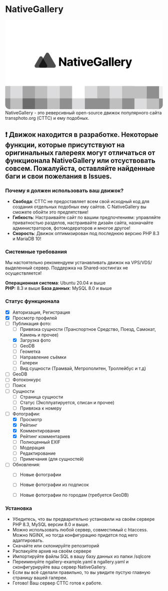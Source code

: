 # NativeGallery
![](https://raw.githubusercontent.com/claradex/nativegallery/main/static/img/banner.png)
NativeGallery - это реверсивный open-source движок популярного сайта transphoto.org (СТТС) и ему подобных.

## ❗ Движок находится в разработке. Некоторые функции, которые присутствуют на оригинальных галереях могут отличаться от функционала NativeGallery или отсуствовать совсем. Пожалуйста, оставляйте найденные баги и свои пожелания в Issues.

### Почему я должен использовать ваш движок?
* **Свобода**: СТТС не предоставляет всем свой исходный код для создания отдельных подобных ему сайтов. С NativeGallery вы сможете обойти это предпятствие!
* **Гибкость**: Настраивайте сайт по вашим предпочтениям: управляйте приватностью разделов, настраивайте дизайн сайта, назначайте администраторов, фотомодераторов и многое другое!
* **Скорость**: Движок оптимизирован под последнюю версию PHP 8.3 и MariaDB 10!

### Системные требования
Мы настоятельно рекомендуем устанавливать движок на VPS/VDS/выделенный сервер. Поддержка на Shared-хостингах не осуществляется!

**Операционная система**: Ubuntu 20.04 и выше\
**PHP:** 8.3 и выше
**База данных**: MySQL 8.0 и выше

### Статус функционала
- [x] Авторизация, Регистрация
- [x] Просмотр профилей
- [ ] Публикация фото:
  - [ ] Привязка сущности (Транспортное Средство, Поезд, Самокат, Камень и прочее)
  - [x] Загрузка фото
  - [ ] GeoDB
  - [ ] Геометка
  - [ ] Направление съёмки
  - [ ] Галереи
  - [ ] Вид сущности (Трамвай, Метрополитен, Троллейбус и т.д)
- [ ] GeoDB
- [ ] Фотоконкурс
- [ ] Поиск
- [ ] Сущности
  - [ ] Страница сущности
  - [ ] Статус (Эксплуатируется, списан и прочее)
  - [ ] Привязка к номеру
- [ ] Фотографии:
  - [x] Просмотр
  - [x] Рейтинг
  - [x] Комментирование
  - [x] Рейтинг комментариев
  - [ ] Полноценный EXIF
  - [ ] Модерация
  - [ ] Редактирование
  - [ ] Примечания (для сущностей)
- [ ] Обновления:
  - [ ] Новые фотографии
  - [ ] Новые фотографии из подписок
  - [ ] Новые фотографии по городам (требуется GeoDB)





### Установка
* Убедитесь, что вы предварительно установили на своём сервере PHP 8.3, MySQL версии 8.0 и выше.
* Можно использовать любой сервер, совместимый с htaccess. Можно NGINX, но тогда конфигурацию придется под него адаптировать.
* Скачайте или склонируйте репозиторий 
* Распакуйте архив на своём сервере
* Импортируйте файлы SQL в вашу базу данных из папки /sqlcore
* Переименуйте ngallery-example.yaml в ngallery.yaml и сконфигурируйте ваш сервер NativeGallery.
* Если вы всё сделали правильно, то вы увидите пустую главную страницу вашей галереи.
* Готово! Ваш сервер СТТС готов к работе.
